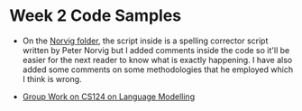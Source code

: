 # Week 2 Code Samples

* On the [Norvig folder](https://github.com/SiliconValleyInsight/svi-training-a/tree/master/code-samples/week2/Norvig), the script inside is a spelling corrector script written by Peter Norvig but I added comments inside the code so it'll be easier for the next reader to know what is exactly happening. I have also added some comments on some methodologies that he employed which I think is wrong.

* [Group Work on CS124 on Language Modelling](https://github.com/SiliconValleyInsight/svi-training-a/blob/master/code-samples/week2/CS124%20Group%20Work%20on%20Language%20Modeling)
